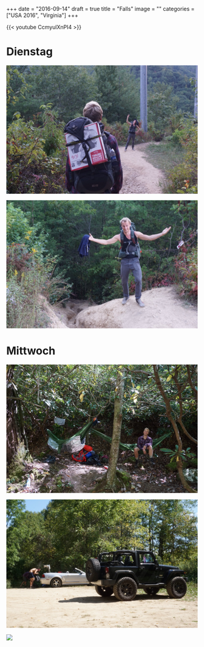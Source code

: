 +++
date = "2016-09-14"
draft = true
title = "Falls"
image = ""
categories = ["USA 2016", "Virginia"]
+++

{{< youtube CcmyulXnPI4 >}}

# Dienstag

![Verpflegung Pizza](/images/2016-09-13_Verpflegung-Pizza.jpg)

![Difficulty Falls](/images/2016-09-13_Difficulty-Falls.jpg)

# Mittwoch

![Campsite](/images/2016-09-14_Campsite.jpg)

![Convertible vs Jeep](/images/2016-09-14_Convertible-Vs-Jeep.jpg)

![](/images/2016-09-14_.jpg)
